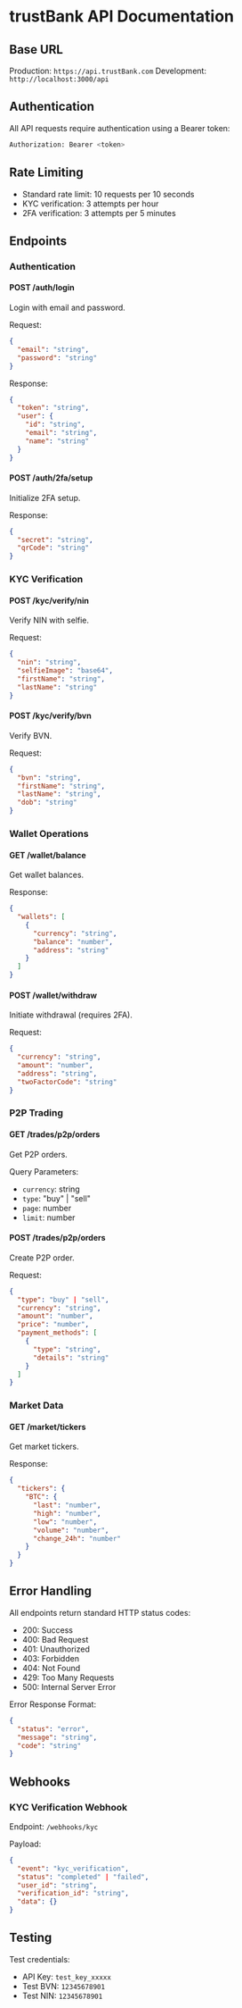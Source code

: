 # trustBank API Documentation

## Base URL

Production: `https://api.trustBank.com`
Development: `http://localhost:3000/api`

## Authentication

All API requests require authentication using a Bearer token:

```bash
Authorization: Bearer <token>
```

## Rate Limiting

- Standard rate limit: 10 requests per 10 seconds
- KYC verification: 3 attempts per hour
- 2FA verification: 3 attempts per 5 minutes

## Endpoints

### Authentication

#### POST /auth/login
Login with email and password.

Request:
```json
{
  "email": "string",
  "password": "string"
}
```

Response:
```json
{
  "token": "string",
  "user": {
    "id": "string",
    "email": "string",
    "name": "string"
  }
}
```

#### POST /auth/2fa/setup
Initialize 2FA setup.

Response:
```json
{
  "secret": "string",
  "qrCode": "string"
}
```

### KYC Verification

#### POST /kyc/verify/nin
Verify NIN with selfie.

Request:
```json
{
  "nin": "string",
  "selfieImage": "base64",
  "firstName": "string",
  "lastName": "string"
}
```

#### POST /kyc/verify/bvn
Verify BVN.

Request:
```json
{
  "bvn": "string",
  "firstName": "string",
  "lastName": "string",
  "dob": "string"
}
```

### Wallet Operations

#### GET /wallet/balance
Get wallet balances.

Response:
```json
{
  "wallets": [
    {
      "currency": "string",
      "balance": "number",
      "address": "string"
    }
  ]
}
```

#### POST /wallet/withdraw
Initiate withdrawal (requires 2FA).

Request:
```json
{
  "currency": "string",
  "amount": "number",
  "address": "string",
  "twoFactorCode": "string"
}
```

### P2P Trading

#### GET /trades/p2p/orders
Get P2P orders.

Query Parameters:
- `currency`: string
- `type`: "buy" | "sell"
- `page`: number
- `limit`: number

#### POST /trades/p2p/orders
Create P2P order.

Request:
```json
{
  "type": "buy" | "sell",
  "currency": "string",
  "amount": "number",
  "price": "number",
  "payment_methods": [
    {
      "type": "string",
      "details": "string"
    }
  ]
}
```

### Market Data

#### GET /market/tickers
Get market tickers.

Response:
```json
{
  "tickers": {
    "BTC": {
      "last": "number",
      "high": "number",
      "low": "number",
      "volume": "number",
      "change_24h": "number"
    }
  }
}
```

## Error Handling

All endpoints return standard HTTP status codes:

- 200: Success
- 400: Bad Request
- 401: Unauthorized
- 403: Forbidden
- 404: Not Found
- 429: Too Many Requests
- 500: Internal Server Error

Error Response Format:
```json
{
  "status": "error",
  "message": "string",
  "code": "string"
}
```

## Webhooks

### KYC Verification Webhook
Endpoint: `/webhooks/kyc`

Payload:
```json
{
  "event": "kyc_verification",
  "status": "completed" | "failed",
  "user_id": "string",
  "verification_id": "string",
  "data": {}
}
```

## Testing

Test credentials:
- API Key: `test_key_xxxxx`
- Test BVN: `12345678901`
- Test NIN: `12345678901` 